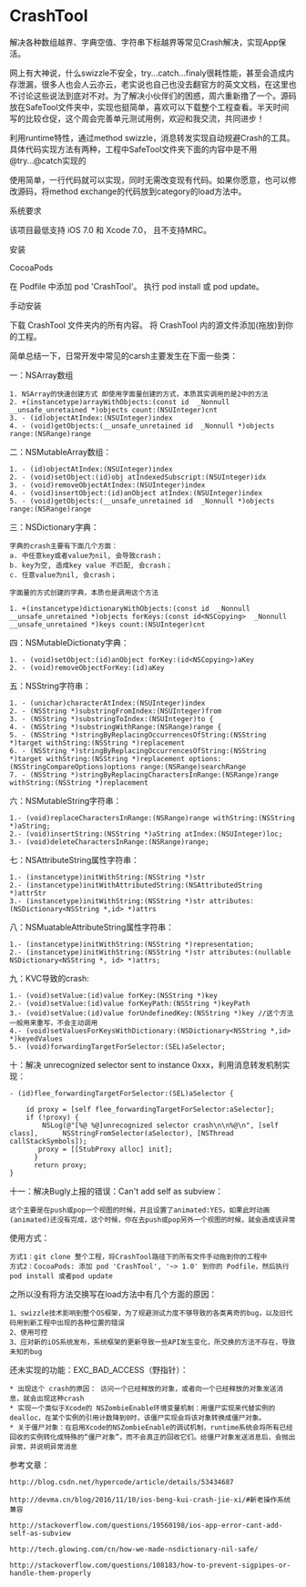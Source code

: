 # CrashTool

解决各种数组越界、字典空值、字符串下标越界等常见Crash解决，实现App保活。

网上有大神说，什么swizzle不安全，try...catch...finaly很耗性能，甚至会造成内存泄漏，很多人也会人云亦云，老实说也自己也没去翻官方的英文文档，在这里也不讨论这些说法到底对不对。为了解决小伙伴们的困惑，周六重新撸了一个。源码放在SafeTool文件夹中，实现也挺简单，喜欢可以下载整个工程查看。半天时间写的比较仓促，这个周会完善单元测试用例，欢迎和我交流，共同进步！


利用runtime特性，通过method swizzle，消息转发实现自动规避Crash的工具。具体代码实现方法有两种，工程中SafeTool文件夹下面的内容中是不用@try...@catch实现的



使用简单，一行代码就可以实现，同时无需改变现有代码。如果你愿意，也可以修改源码，将method exchange的代码放到category的load方法中。


系统要求

该项目最低支持 iOS 7.0 和 Xcode 7.0， 且不支持MRC。



安装

CocoaPods

在 Podfile 中添加 pod 'CrashTool'。
执行 pod install 或 pod update。



手动安装

下载 CrashTool 文件夹内的所有内容。
将 CrashTool 内的源文件添加(拖放)到你的工程。


简单总结一下，日常开发中常见的carsh主要发生在下面一些类：

一：NSArray数组

	1. NSArray的快速创建方式 即使用字面量创建的方式，本质其实调用的是2中的方法
	2. +(instancetype)arrayWithObjects:(const id  _Nonnull __unsafe_unretained *)objects count:(NSUInteger)cnt
	3. - (id)objectAtIndex:(NSUInteger)index
	4. - (void)getObjects:(__unsafe_unretained id  _Nonnull *)objects range:(NSRange)range

二：NSMutableArray数组：

	1. - (id)objectAtIndex:(NSUInteger)index
	2. - (void)setObject:(id)obj atIndexedSubscript:(NSUInteger)idx
	3. - (void)removeObjectAtIndex:(NSUInteger)index
	4. - (void)insertObject:(id)anObject atIndex:(NSUInteger)index
	5. - (void)getObjects:(__unsafe_unretained id  _Nonnull *)objects range:(NSRange)range

三：NSDictionary字典：

	字典的crash主要有下面几个方面：
	a. 中任意key或者value为nil, 会导致crash；
	b. key为空, 造成key value 不匹配, 会crash；
	c. 任意value为nil, 会crash；

	字面量的方式创建的字典，本质也是调用这个方法

	1. +(instancetype)dictionaryWithObjects:(const id  _Nonnull __unsafe_unretained *)objects forKeys:(const id<NSCopying>  _Nonnull __unsafe_unretained *)keys count:(NSUInteger)cnt


四：NSMutableDictionaty字典：

	1. - (void)setObject:(id)anObject forKey:(id<NSCopying>)aKey
	2. - (void)removeObjectForKey:(id)aKey


五：NSString字符串：

	1. - (unichar)characterAtIndex:(NSUInteger)index
	2. - (NSString *)substringFromIndex:(NSUInteger)from
	3. - (NSString *)substringToIndex:(NSUInteger)to {
	4. - (NSString *)substringWithRange:(NSRange)range {
	5. - (NSString *)stringByReplacingOccurrencesOfString:(NSString *)target withString:(NSString *)replacement
	6. - (NSString *)stringByReplacingOccurrencesOfString:(NSString *)target withString:(NSString *)replacement options:(NSStringCompareOptions)options range:(NSRange)searchRange
	7. - (NSString *)stringByReplacingCharactersInRange:(NSRange)range withString:(NSString *)replacement
  
六：NSMutableString字符串：

	1.- (void)replaceCharactersInRange:(NSRange)range withString:(NSString *)aString;
	2.- (void)insertString:(NSString *)aString atIndex:(NSUInteger)loc;
	3.- (void)deleteCharactersInRange:(NSRange)range;


七：NSAttributeString属性字符串：

	1.- (instancetype)initWithString:(NSString *)str
	2.- (instancetype)initWithAttributedString:(NSAttributedString *)attrStr
	3.- (instancetype)initWithString:(NSString *)str attributes:(NSDictionary<NSString *,id> *)attrs


八：NSMuatableAttributeString属性字符串：

	1.- (instancetype)initWithString:(NSString *)representation;
	2.- (instancetype)initWithString:(NSString *)str attributes:(nullable NSDictionary<NSString *, id> *)attrs;


九：KVC导致的crash:

	1.- (void)setValue:(id)value forKey:(NSString *)key
	2.- (void)setValue:(id)value forKeyPath:(NSString *)keyPath
	3.- (void)setValue:(id)value forUndefinedKey:(NSString *)key //这个方法一般用来重写，不会主动调用
	4.- (void)setValuesForKeysWithDictionary:(NSDictionary<NSString *,id> *)keyedValues
	5.- (void)forwardingTargetForSelector:(SEL)aSelector;

十：解决 unrecognized selector sent to instance 0xxx，利用消息转发机制实现：

	- (id)flee_forwardingTargetForSelector:(SEL)aSelector {

		id proxy = [self flee_forwardingTargetForSelector:aSelector];
		if (!proxy) {           
			NSLog(@"[%@ %@]unrecognized selector crash\n\n%@\n", [self class],      NSStringFromSelector(aSelector), [NSThread callStackSymbols]);        
		   proxy = [[StubProxy alloc] init];
		  }       
		  return proxy; 
	}
	
	

十一：解决Bugly上报的错误：Can't add self as subview：

	这个主要是在push或pop一个视图的时候，并且设置了animated:YES，如果此时动画(animated)还没有完成，这个时候，你在去push或pop另外一个视图的时候，就会造成该异常


使用方式：

	方式1：git clone 整个工程，将CrashTool路径下的所有文件手动拖到你的工程中
	方式2：CocoaPods: 添加 pod 'CrashTool', '~> 1.0' 到你的 Podfile，然后执行pod install 或者pod update

之所以没有将方法交换写在load方法中有几个方面的原因：

	1、swizzle技术影响到整个OS框架，为了规避测试力度不够导致的各类离奇的bug，以及旧代码用到新工程中出现的各种位置的错误
	2、使用可控
	3、应对新的iOS系统发布，系统框架的更新导致一些API发生变化，所交换的方法不存在，导致未知的bug


还未实现的功能：EXC_BAD_ACCESS（野指针）：

	* 出现这个 crash的原因： 访问一个已经释放的对象，或者向一个已经释放的对象发送消息，就会出现这种crash
	* 实现一个类似于Xcode的 NSZombieEnable环境变量机制：用僵尸实现来代替实例的dealloc，在某个实例的引用计数降到0时，该僵尸实现会将该对象转换成僵尸对象。
	* 关于僵尸对象：在启用Xcode的NSZombieEnable的调试机制，runtime系统会将所有已经回收的实例转化成特殊的“僵尸对象”，而不会真正的回收它们。给僵尸对象发送消息后，会抛出异常，并说明异常消息



参考文章：

	http://blog.csdn.net/hypercode/article/details/53434687

	http://devma.cn/blog/2016/11/10/ios-beng-kui-crash-jie-xi/#新老操作系统兼容

	http://stackoverflow.com/questions/19560198/ios-app-error-cant-add-self-as-subview

	http://tech.glowing.com/cn/how-we-made-nsdictionary-nil-safe/

	http://stackoverflow.com/questions/108183/how-to-prevent-sigpipes-or-handle-them-properly



